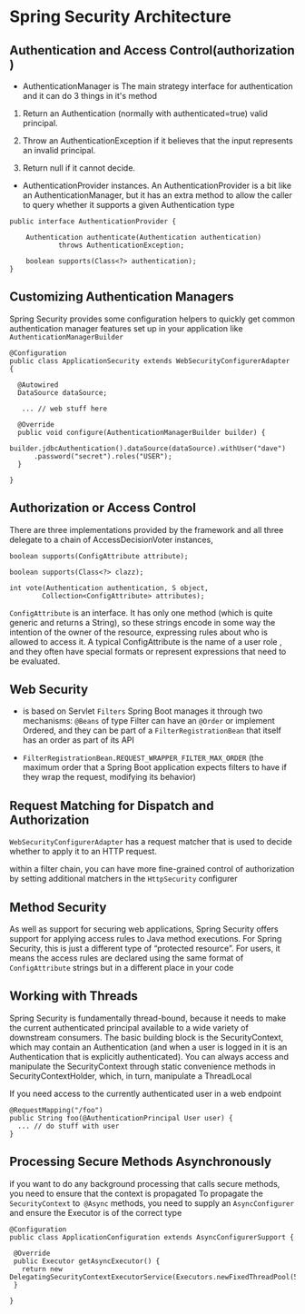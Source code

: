 # Spring Security Architecture

## Authentication and Access Control(authorization )

* AuthenticationManager is The main strategy interface for authentication and it can do 3 things in it's method
1. Return an Authentication (normally with authenticated=true) valid principal.

2. Throw an AuthenticationException if it believes that the input represents an invalid principal.

3. Return null if it cannot decide.

* AuthenticationProvider instances. An AuthenticationProvider is a bit like an AuthenticationManager, but it has an extra method to allow the caller to query whether it supports a given Authentication type

```
public interface AuthenticationProvider {

	Authentication authenticate(Authentication authentication)
			throws AuthenticationException;

	boolean supports(Class<?> authentication);
}

```

## Customizing Authentication Managers

Spring Security provides some configuration helpers to quickly get common authentication manager features set up in your application like `AuthenticationManagerBuilder`
```
@Configuration
public class ApplicationSecurity extends WebSecurityConfigurerAdapter {

  @Autowired
  DataSource dataSource;

   ... // web stuff here

  @Override
  public void configure(AuthenticationManagerBuilder builder) {
    builder.jdbcAuthentication().dataSource(dataSource).withUser("dave")
      .password("secret").roles("USER");
  }

}
```

## Authorization or Access Control

There are three implementations provided by the framework and all three delegate to a chain of AccessDecisionVoter instances,

```
boolean supports(ConfigAttribute attribute);

boolean supports(Class<?> clazz);

int vote(Authentication authentication, S object,
        Collection<ConfigAttribute> attributes);
```


`ConfigAttribute` is an interface. It has only one method (which is quite generic and returns a String), so these strings encode in some way the intention of the owner of the resource, expressing rules about who is allowed to access it. A typical ConfigAttribute is the name of a user role , and they often have special formats or represent expressions that need to be evaluated.

## Web Security

* is based on Servlet `Filters`
Spring Boot manages it through two mechanisms: `@Beans` of type Filter can have an `@Order` or implement Ordered, and they can be part of a `FilterRegistrationBean` that itself has an order as part of its API

* `FilterRegistrationBean.REQUEST_WRAPPER_FILTER_MAX_ORDER` (the maximum order that a Spring Boot application expects filters to have if they wrap the request, modifying its behavior)

## Request Matching for Dispatch and Authorization
`WebSecurityConfigurerAdapter`  has a request matcher that is used to decide whether to apply it to an HTTP request.

within a filter chain, you can have more fine-grained control of authorization by setting additional matchers in the `HttpSecurity` configurer

## Method Security
As well as support for securing web applications, Spring Security offers support for applying access rules to Java method executions. For Spring Security, this is just a different type of “protected resource”. For users, it means the access rules are declared using the same format of `ConfigAttribute` strings but in a different place in your code


## Working with Threads

Spring Security is fundamentally thread-bound, because it needs to make the current authenticated principal available to a wide variety of downstream consumers. The basic building block is the SecurityContext, which may contain an Authentication (and when a user is logged in it is an Authentication that is explicitly authenticated). You can always access and manipulate the SecurityContext through static convenience methods in SecurityContextHolder, which, in turn, manipulate a ThreadLocal

If you need access to the currently authenticated user in a web endpoint
```
@RequestMapping("/foo")
public String foo(@AuthenticationPrincipal User user) {
  ... // do stuff with user
}
```


## Processing Secure Methods Asynchronously

 if you want to do any background processing that calls secure methods, you need to ensure that the context is propagated To propagate the `SecurityContext` to` @Async` methods, you need to supply an `AsyncConfigurer` and ensure the Executor is of the correct type

 ```
 @Configuration
public class ApplicationConfiguration extends AsyncConfigurerSupport {

  @Override
  public Executor getAsyncExecutor() {
    return new DelegatingSecurityContextExecutorService(Executors.newFixedThreadPool(5));
  }

}
```

